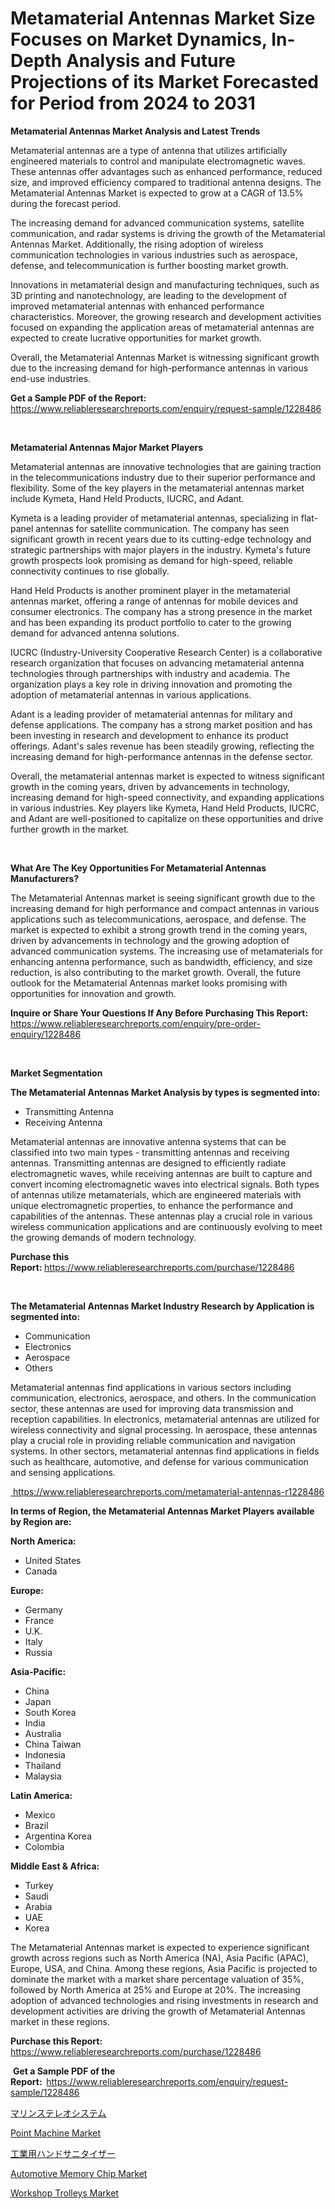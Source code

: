 <p><h1>Metamaterial Antennas Market Size Focuses on Market Dynamics, In-Depth Analysis and Future Projections of its Market Forecasted for Period from 2024 to 2031</h1></p><p><strong>Metamaterial Antennas Market Analysis and Latest Trends</strong></p>
<p><p>Metamaterial antennas are a type of antenna that utilizes artificially engineered materials to control and manipulate electromagnetic waves. These antennas offer advantages such as enhanced performance, reduced size, and improved efficiency compared to traditional antenna designs. The Metamaterial Antennas Market is expected to grow at a CAGR of 13.5% during the forecast period.</p><p>The increasing demand for advanced communication systems, satellite communication, and radar systems is driving the growth of the Metamaterial Antennas Market. Additionally, the rising adoption of wireless communication technologies in various industries such as aerospace, defense, and telecommunication is further boosting market growth.</p><p>Innovations in metamaterial design and manufacturing techniques, such as 3D printing and nanotechnology, are leading to the development of improved metamaterial antennas with enhanced performance characteristics. Moreover, the growing research and development activities focused on expanding the application areas of metamaterial antennas are expected to create lucrative opportunities for market growth.</p><p>Overall, the Metamaterial Antennas Market is witnessing significant growth due to the increasing demand for high-performance antennas in various end-use industries.</p></p>
<p><strong>Get a Sample PDF of the Report:&nbsp;</strong> <a href="https://www.reliableresearchreports.com/enquiry/request-sample/1228486">https://www.reliableresearchreports.com/enquiry/request-sample/1228486</a></p>
<p>&nbsp;</p>
<p><strong>Metamaterial Antennas Major Market Players</strong></p>
<p><p>Metamaterial antennas are innovative technologies that are gaining traction in the telecommunications industry due to their superior performance and flexibility. Some of the key players in the metamaterial antennas market include Kymeta, Hand Held Products, IUCRC, and Adant.</p><p>Kymeta is a leading provider of metamaterial antennas, specializing in flat-panel antennas for satellite communication. The company has seen significant growth in recent years due to its cutting-edge technology and strategic partnerships with major players in the industry. Kymeta's future growth prospects look promising as demand for high-speed, reliable connectivity continues to rise globally.</p><p>Hand Held Products is another prominent player in the metamaterial antennas market, offering a range of antennas for mobile devices and consumer electronics. The company has a strong presence in the market and has been expanding its product portfolio to cater to the growing demand for advanced antenna solutions.</p><p>IUCRC (Industry-University Cooperative Research Center) is a collaborative research organization that focuses on advancing metamaterial antenna technologies through partnerships with industry and academia. The organization plays a key role in driving innovation and promoting the adoption of metamaterial antennas in various applications.</p><p>Adant is a leading provider of metamaterial antennas for military and defense applications. The company has a strong market position and has been investing in research and development to enhance its product offerings. Adant's sales revenue has been steadily growing, reflecting the increasing demand for high-performance antennas in the defense sector.</p><p>Overall, the metamaterial antennas market is expected to witness significant growth in the coming years, driven by advancements in technology, increasing demand for high-speed connectivity, and expanding applications in various industries. Key players like Kymeta, Hand Held Products, IUCRC, and Adant are well-positioned to capitalize on these opportunities and drive further growth in the market.</p></p>
<p>&nbsp;</p>
<p><strong>What Are The Key Opportunities For Metamaterial Antennas Manufacturers?</strong></p>
<p><p>The Metamaterial Antennas market is seeing significant growth due to the increasing demand for high performance and compact antennas in various applications such as telecommunications, aerospace, and defense. The market is expected to exhibit a strong growth trend in the coming years, driven by advancements in technology and the growing adoption of advanced communication systems. The increasing use of metamaterials for enhancing antenna performance, such as bandwidth, efficiency, and size reduction, is also contributing to the market growth. Overall, the future outlook for the Metamaterial Antennas market looks promising with opportunities for innovation and growth.</p></p>
<p><strong>Inquire or Share Your Questions If Any Before Purchasing This Report:</strong> <a href="https://www.reliableresearchreports.com/enquiry/pre-order-enquiry/1228486">https://www.reliableresearchreports.com/enquiry/pre-order-enquiry/1228486</a></p>
<p>&nbsp;</p>
<p><strong>Market Segmentation</strong></p>
<p><strong>The Metamaterial Antennas Market Analysis by types is segmented into:</strong></p>
<p><ul><li>Transmitting Antenna</li><li>Receiving Antenna</li></ul></p>
<p><p>Metamaterial antennas are innovative antenna systems that can be classified into two main types - transmitting antennas and receiving antennas. Transmitting antennas are designed to efficiently radiate electromagnetic waves, while receiving antennas are built to capture and convert incoming electromagnetic waves into electrical signals. Both types of antennas utilize metamaterials, which are engineered materials with unique electromagnetic properties, to enhance the performance and capabilities of the antennas. These antennas play a crucial role in various wireless communication applications and are continuously evolving to meet the growing demands of modern technology.</p></p>
<p><strong>Purchase this Report:&nbsp;</strong><a href="https://www.reliableresearchreports.com/purchase/1228486">https://www.reliableresearchreports.com/purchase/1228486</a></p>
<p>&nbsp;</p>
<p><strong>The Metamaterial Antennas Market Industry Research by Application is segmented into:</strong></p>
<p><ul><li>Communication</li><li>Electronics</li><li>Aerospace</li><li>Others</li></ul></p>
<p><p>Metamaterial antennas find applications in various sectors including communication, electronics, aerospace, and others. In the communication sector, these antennas are used for improving data transmission and reception capabilities. In electronics, metamaterial antennas are utilized for wireless connectivity and signal processing. In aerospace, these antennas play a crucial role in providing reliable communication and navigation systems. In other sectors, metamaterial antennas find applications in fields such as healthcare, automotive, and defense for various communication and sensing applications.</p></p>
<p><a href="https://www.reliableresearchreports.com/metamaterial-antennas-r1228486">&nbsp;https://www.reliableresearchreports.com/metamaterial-antennas-r1228486</a></p>
<p><strong>In terms of Region, the Metamaterial Antennas Market Players available by Region are:</strong></p>
<p>
    <p> <strong> North America: </strong>
        <ul>
            <li>United States</li>
            <li>Canada</li>
        </ul>
        </p> 
    <p> <strong> Europe: </strong>
        <ul>
            <li>Germany</li>
            <li>France</li>
            <li>U.K.</li>
            <li>Italy</li>
            <li>Russia</li>
        </ul>
        </p> 
    <p> <strong> Asia-Pacific: </strong>
        <ul>
            <li>China</li>
            <li>Japan</li>
            <li>South Korea</li>
            <li>India</li>
            <li>Australia</li>
            <li>China Taiwan</li>
            <li>Indonesia</li>
            <li>Thailand</li>
            <li>Malaysia</li>
        </ul>
        </p> 
    <p> <strong> Latin America: </strong>
        <ul>
            <li>Mexico</li>
            <li>Brazil</li>
            <li>Argentina Korea</li>
            <li>Colombia</li>
        </ul>
        </p> 
    <p> <strong> Middle East & Africa: </strong>
        <ul>
            <li>Turkey</li>
            <li>Saudi</li>
            <li>Arabia</li>
            <li>UAE</li>
            <li>Korea</li>
        </ul>
    </p>
    </p>
<p><p>The Metamaterial Antennas market is expected to experience significant growth across regions such as North America (NA), Asia Pacific (APAC), Europe, USA, and China. Among these regions, Asia Pacific is projected to dominate the market with a market share percentage valuation of 35%, followed by North America at 25% and Europe at 20%. The increasing adoption of advanced technologies and rising investments in research and development activities are driving the growth of Metamaterial Antennas market in these regions.</p></p>
<p><strong>Purchase this Report: </strong><a href="https://www.reliableresearchreports.com/purchase/1228486">https://www.reliableresearchreports.com/purchase/1228486</a></p>
<p>&nbsp;<strong>Get a Sample PDF of the Report:&nbsp;&nbsp;</strong><a href="https://www.reliableresearchreports.com/enquiry/request-sample/1228486">https://www.reliableresearchreports.com/enquiry/request-sample/1228486</a></p>
<p><strong></strong></p>
<p><p><a href="https://medium.com/@callumnowacki2000/%E3%83%9E%E3%83%AA%E3%83%B3%E3%82%B9%E3%83%86%E3%83%AC%E3%82%AA%E3%82%B7%E3%82%B9%E3%83%86%E3%83%A0%E5%B8%82%E5%A0%B4%E3%81%AE%E8%A6%8F%E6%A8%A1%E3%81%A8%E5%B8%82%E5%A0%B4%E5%8B%95%E5%90%91-%E5%AE%8C%E5%85%A8%E3%81%AA%E7%94%A3%E6%A5%AD%E6%A6%82%E8%A6%81-2024%E5%B9%B4%E3%81%8B%E3%82%892031%E5%B9%B4%E3%81%BE%E3%81%A7-96cbc6aea8cc">マリンステレオシステム</a></p><p><a href="https://zircon-bluebell-299.notion.site/Point-Machine-Market-Size-Market-Outlook-and-Market-Forecast-2024-to-2031-291b35e415e340638341bcdfa6c226ef">Point Machine Market</a></p><p><a href="https://medium.com/@amiles.fermin/%E7%94%A3%E6%A5%AD%E7%94%A8%E3%83%8F%E3%83%B3%E3%83%89%E3%82%B5%E3%83%8B%E3%82%BF%E3%82%A4%E3%82%B6%E3%83%BC%E5%B8%82%E5%A0%B4%E3%81%AF-2021%E5%B9%B4%E3%81%BE%E3%81%A7%E3%81%AE%E5%B8%82%E5%A0%B4%E3%82%B7%E3%82%A7%E3%82%A2-%E3%82%B5%E3%82%A4%E3%82%BA-%E3%81%8A%E3%82%88%E3%81%B3%E4%BA%88%E6%B8%AC%E3%82%92%E9%87%8D%E7%82%B9%E3%81%AB%E3%81%97%E3%81%A6%E3%81%84%E3%81%BE%E3%81%99-36a52e7db08a">工業用ハンドサニタイザー</a></p><p><a href="https://www.linkedin.com/pulse/decoding-automotive-memory-chip-market-metrics-share-trends-2ujkc?trackingId=lpiwp7Tj2%2FQTL9mqaLNVIA%3D%3D">Automotive Memory Chip Market</a></p><p><a href="https://view.publitas.com/reportprime-1/workshop-trolleys-market-size-cagr-trends-2024-2030/">Workshop Trolleys Market</a></p></p>